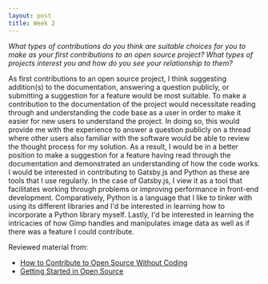 ```yaml
---
layout: post
title: Week 2
---
```



*What types of contributions do you think are suitable choices for you to make as your first contributions to an open source project? What types of projects interest you and how do you see your relationship to them?*

As first contributions to an open source project, I think suggesting addition(s) to the documentation, answering a question publicly, or submitting a suggestion for a feature would be most suitable. To make a contribution to the documentation of the project would necessitate reading through and understanding the code base as a user in order to make it easier for new users to understand the project. In doing so, this would provide me with the experience to answer a question publicly on a thread where other users also familiar with the software would be able to review the thought process for my solution. As a result, I would be in a better position to make a suggestion for a feature having read through the documentation and demonstrated an understanding of how the code works.  
I would be interested in contributing to Gatsby.js and Python as these are tools that I use regularly. In the case of Gatsby.js, I view it as a tool that facilitates working through problems or improving performance in front-end development. Comparatively, Python is a language that I like to tinker with using its different libraries and I'd be interested in learning how to incorporate a Python library myself. Lastly, I'd be interested in learning the intricacies of how Gimp handles and manipulates image data as well as if there was a feature I could contribute.

Reviewed material from:
 * [How to Contribute to Open Source Without Coding][1]
 * [Getting Started in Open Source][2]


[1]: https://icontribute.wordpress.com/how-to-contribute-to-open-source-without-coding/
[2]: https://blog.newrelic.com/engineering/open-source_gettingstarted/